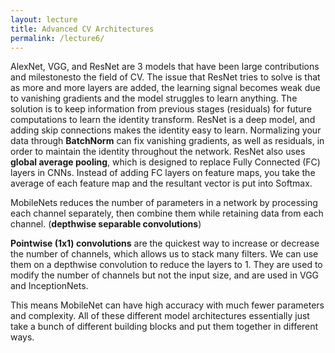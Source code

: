 ```yaml
---
layout: lecture
title: Advanced CV Architectures
permalink: /lecture6/
--- 
```

AlexNet, VGG, and ResNet are 3 models that have been large contributions and milestonesto the field of CV.
The issue that ResNet tries to solve is that as more and more layers are added, the learning signal becomes weak due to vanishing gradients and the model struggles to learn anything. The solution is to keep information from previous stages (residuals) for future computations to learn the identity transform. ResNet is a deep model, and adding skip connections makes the identity easy to learn. Normalizing your data through **BatchNorm** can fix vanishing gradients, as well as residuals, in order to maintain the identity throughout the network. ResNet also uses **global average pooling**, which is designed to replace Fully Connected (FC) layers in CNNs. Instead of adding FC layers on feature maps, you take the average of each feature map and the resultant vector is put into Softmax.  

MobileNets reduces the number of parameters in a network by processing each channel separately, then combine them while retaining data from each channel. (**depthwise separable convolutions**)  

**Pointwise (1x1) convolutions** are the quickest way to increase or decrease the number of channels, which allows us to stack many filters. We can use them on a depthwise convolution to reduce the layers to 1. They are used to modify the number of channels but not the input size, and are used in VGG and InceptionNets.

This means MobileNet can have high accuracy with much fewer parameters and complexity. All of these different model architectures essentially just take a bunch of different building blocks and put them together in different ways.  